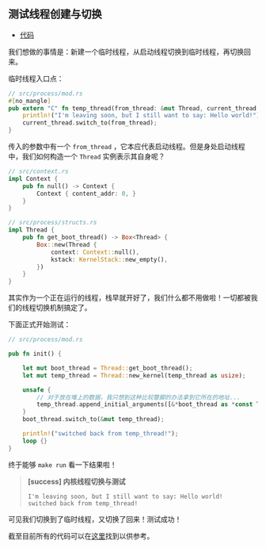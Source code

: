 ## 测试线程创建与切换

- [代码][code]

我们想做的事情是：新建一个临时线程，从启动线程切换到临时线程，再切换回来。

临时线程入口点：

```rust
// src/process/mod.rs
#[no_mangle]
pub extern "C" fn temp_thread(from_thread: &mut Thread, current_thread: &mut Thread) {
    println!("I'm leaving soon, but I still want to say: Hello world!");
    current_thread.switch_to(from_thread);
}
```

传入的参数中有一个 `from_thread` ，它本应代表启动线程。但是身处启动线程中，我们如何构造一个 `Thread` 实例表示其自身呢？

```rust
// src/context.rs
impl Context {
    pub fn null() -> Context {
        Context { content_addr: 0, }
    }
}

// src/process/structs.rs
impl Thread {
    pub fn get_boot_thread() -> Box<Thread> {
        Box::new(Thread {
            context: Context::null(),
            kstack: KernelStack::new_empty(),
        })
    }
}
```

其实作为一个正在运行的线程，栈早就开好了，我们什么都不用做啦！一切都被我们的线程切换机制搞定了。

下面正式开始测试：

```rust
// src/process/mod.rs

pub fn init() {

    let mut boot_thread = Thread::get_boot_thread();
    let mut temp_thread = Thread::new_kernel(temp_thread as usize);

    unsafe {
        // 对于放在堆上的数据，我只想到这种比较蹩脚的办法拿到它所在的地址...
        temp_thread.append_initial_arguments([&*boot_thread as *const Thread as usize, &*temp_thread as *const Thread as usize, 0]);
    }
    boot_thread.switch_to(&mut temp_thread);

    println!("switched back from temp_thread!");
    loop {}
}
```

终于能够 `make run` 看一下结果啦！

> **[success] 内核线程切换与测试**
>
> ```
> I'm leaving soon, but I still want to say: Hello world!
> switched back from temp_thread!
> ```

可见我们切换到了临时线程，又切换了回来！测试成功！

截至目前所有的代码可以在[这里][code]找到以供参考。

[code]: https://github.com/rcore-os/rCore_tutorial/tree/ch6-pa4
